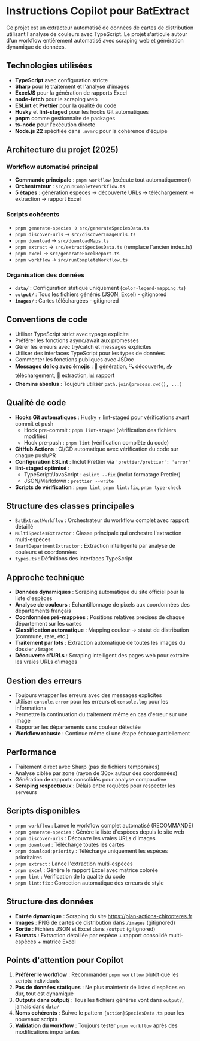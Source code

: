 <!-- Use this file to provide workspace-specific custom instructions to Copilot. For more details, visit https://code.visualstudio.com/docs/copilot/copilot-customization#_use-a-githubcopilotinstructionsmd-file -->

# Instructions Copilot pour BatExtract

Ce projet est un extracteur automatisé de données de cartes de distribution utilisant l'analyse de couleurs avec TypeScript. Le projet s'articule autour d'un workflow entièrement automatisé avec scraping web et génération dynamique de données.

## Technologies utilisées

- **TypeScript** avec configuration stricte
- **Sharp** pour le traitement et l'analyse d'images
- **ExcelJS** pour la génération de rapports Excel
- **node-fetch** pour le scraping web
- **ESLint** et **Prettier** pour la qualité du code
- **Husky** et **lint-staged** pour les hooks Git automatiques
- **pnpm** comme gestionnaire de packages
- **ts-node** pour l'exécution directe
- **Node.js 22** spécifiée dans `.nvmrc` pour la cohérence d'équipe

## Architecture du projet (2025)

### Workflow automatisé principal

- **Commande principale** : `pnpm workflow` (exécute tout automatiquement)
- **Orchestrateur** : `src/runCompleteWorkflow.ts`
- **5 étapes** : génération espèces → découverte URLs → téléchargement → extraction → rapport Excel

### Scripts cohérents

- `pnpm generate-species` → `src/generateSpeciesData.ts`
- `pnpm discover-urls` → `src/discoverImageUrls.ts`
- `pnpm download` → `src/downloadMaps.ts`
- `pnpm extract` → `src/extractSpeciesData.ts` (remplace l'ancien index.ts)
- `pnpm excel` → `src/generateExcelReport.ts`
- `pnpm workflow` → `src/runCompleteWorkflow.ts`

### Organisation des données

- **`data/`** : Configuration statique uniquement (`color-legend-mapping.ts`)
- **`output/`** : Tous les fichiers générés (JSON, Excel) - gitignored
- **`images/`** : Cartes téléchargées - gitignored

## Conventions de code

- Utiliser TypeScript strict avec typage explicite
- Préférer les fonctions async/await aux promesses
- Gérer les erreurs avec try/catch et messages explicites
- Utiliser des interfaces TypeScript pour les types de données
- Commenter les fonctions publiques avec JSDoc
- **Messages de log avec émojis** : 🧬 génération, 🔍 découverte, 📥 téléchargement, 🎨 extraction, 📊 rapport
- **Chemins absolus** : Toujours utiliser `path.join(process.cwd(), ...)`

## Qualité de code

- **Hooks Git automatiques** : Husky + lint-staged pour vérifications avant commit et push
  - Hook pre-commit : `pnpm lint-staged` (vérification des fichiers modifiés)
  - Hook pre-push : `pnpm lint` (vérification complète du code)
- **GitHub Actions** : CI/CD automatique avec vérification du code sur chaque push/PR
- **Configuration ESLint** : Inclut Prettier via `'prettier/prettier': 'error'`
- **lint-staged optimisé** :
  - TypeScript/JavaScript : `eslint --fix` (inclut formatage Prettier)
  - JSON/Markdown : `prettier --write`
- **Scripts de vérification** : `pnpm lint`, `pnpm lint:fix`, `pnpm type-check`

## Structure des classes principales

- `BatExtractWorkflow` : Orchestrateur du workflow complet avec rapport détaillé
- `MultiSpeciesExtractor` : Classe principale qui orchestre l'extraction multi-espèces
- `SmartDepartmentExtractor` : Extraction intelligente par analyse de couleurs et coordonnées
- `types.ts` : Définitions des interfaces TypeScript

## Approche technique

- **Données dynamiques** : Scraping automatique du site officiel pour la liste d'espèces
- **Analyse de couleurs** : Échantillonnage de pixels aux coordonnées des départements français
- **Coordonnées pré-mappées** : Positions relatives précises de chaque département sur les cartes
- **Classification automatique** : Mapping couleur → statut de distribution (commune, rare, etc.)
- **Traitement par lots** : Extraction automatique de toutes les images du dossier `/images`
- **Découverte d'URLs** : Scraping intelligent des pages web pour extraire les vraies URLs d'images

## Gestion des erreurs

- Toujours wrapper les erreurs avec des messages explicites
- Utiliser `console.error` pour les erreurs et `console.log` pour les informations
- Permettre la continuation du traitement même en cas d'erreur sur une image
- Rapporter les départements sans couleur détectée
- **Workflow robuste** : Continue même si une étape échoue partiellement

## Performance

- Traitement direct avec Sharp (pas de fichiers temporaires)
- Analyse ciblée par zone (rayon de 30px autour des coordonnées)
- Génération de rapports consolidés pour analyse comparative
- **Scraping respectueux** : Délais entre requêtes pour respecter les serveurs

## Scripts disponibles

- `pnpm workflow` : Lance le workflow complet automatisé (RECOMMANDÉ)
- `pnpm generate-species` : Génère la liste d'espèces depuis le site web
- `pnpm discover-urls` : Découvre les vraies URLs d'images
- `pnpm download` : Télécharge toutes les cartes
- `pnpm download:priority` : Télécharge uniquement les espèces prioritaires
- `pnpm extract` : Lance l'extraction multi-espèces
- `pnpm excel` : Génère le rapport Excel avec matrice colorée
- `pnpm lint` : Vérification de la qualité du code
- `pnpm lint:fix` : Correction automatique des erreurs de style

## Structure des données

- **Entrée dynamique** : Scraping du site https://plan-actions-chiropteres.fr
- **Images** : PNG de cartes de distribution dans `/images` (gitignored)
- **Sortie** : Fichiers JSON et Excel dans `/output` (gitignored)
- **Formats** : Extraction détaillée par espèce + rapport consolidé multi-espèces + matrice Excel

## Points d'attention pour Copilot

1. **Préférer le workflow** : Recommander `pnpm workflow` plutôt que les scripts individuels
2. **Pas de données statiques** : Ne plus maintenir de listes d'espèces en dur, tout est dynamique
3. **Outputs dans output/** : Tous les fichiers générés vont dans `output/`, jamais dans `data/`
4. **Noms cohérents** : Suivre le pattern `{action}SpeciesData.ts` pour les nouveaux scripts
5. **Validation du workflow** : Toujours tester `pnpm workflow` après des modifications importantes
